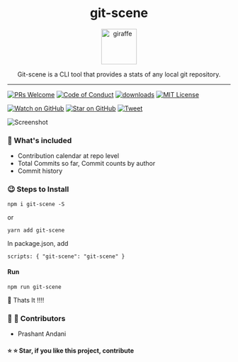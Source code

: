 <div align="center">
<h1>git-scene</h1>

<a href="https://www.emojione.com/emoji/1f992">
<img height="80" width="80" alt="giraffe" src="https://raw.githubusercontent.com/prashant-andani/git-scene/master/assets/giraffe.png" />
</a>

<p>Git-scene is a CLI tool that provides a stats of any local git repository.</p>
</div>

<hr />

[![PRs Welcome][prs-badge]][prs] 
[![Code of Conduct][coc-badge]][coc]
[![downloads][downloads-badge]][npmtrends]
[![MIT License][license-badge]][license]

[![Watch on GitHub][github-watch-badge]][github-watch]
[![Star on GitHub][github-star-badge]][github-star]
[![Tweet][twitter-badge]][twitter]


![Screenshot](https://github.com/prashant-andani/git-scene/blob/master/assets/screenshot.png?raw=true)


### :eyes: What's included
- Contribution calendar at repo level
- Total Commits so far, Commit counts by author
- Commit history

### :wink: Steps to Install

`npm i git-scene -S`

or

`yarn add git-scene`

In package.json, add

`scripts: { "git-scene": "git-scene" }`

#### Run

`npm run git-scene`

:wave: Thats It !!!!

### :man: :woman: Contributors

- Prashant Andani

#### :star: :star: Star, if you like this project, contribute



<!-- prettier-ignore-start -->
[version-badge]: https://img.shields.io/npm/v/git-scene.svg?style=flat-square
[downloads-badge]: https://img.shields.io/npm/dm/git-scene.svg?style=flat-square
[npmtrends]: http://www.npmtrends.com/git-scene
[license-badge]: https://img.shields.io/npm/l/git-scene.svg?style=flat-square
[license]: https://github.com/prashant-andani/git-scene/blob/master/LICENSE
[prs-badge]: https://img.shields.io/badge/PRs-welcome-brightgreen.svg?style=flat-square
[prs]: http://makeapullrequest.com
[coc-badge]: https://img.shields.io/badge/code%20of-conduct-ff69b4.svg?style=flat-square
[coc]: https://github.com/prashant-andani/git-scene/blob/master/CODE_OF_CONDUCT.md
[github-watch-badge]: https://img.shields.io/github/watchers/prashant-andani/git-scene.svg?style=social
[github-watch]: https://github.com/prashant-andani/git-scene/watchers
[github-star-badge]: https://img.shields.io/github/stars/prashant-andani/git-scene.svg?style=social
[github-star]: https://github.com/prashant-andani/git-scene/stargazers
[twitter]: https://twitter.com/intent/tweet?text=Check%20out%20git-scene%20by%20%40prashant-andani%20https%3A%2F%2Fgithub.com%2Fprashant-andani%2Fgit-scene%20%F0%9F%91%8D
[twitter-badge]: https://img.shields.io/twitter/url/https/github.com/prashant-andani/git-scene.svg?style=social
